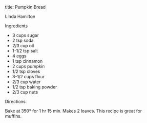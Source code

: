 title: Pumpkin Bread

Linda Hamilton

Ingredients

* 3 cups sugar
* 2 tsp soda
* 2/3 cup oil
* 1-1/2 tsp salt
* 4 eggs
* 1 tsp cinnamon
* 2 cups pumpkin
* 1/2 tsp cloves
* 3-1/2 cups flour
* 2/3 cup water
* 1/2 tsp baking powder
* 2/3 cup nuts

Directions

Bake at 350° for 1 hr 15 min.  Makes 2 loaves.  This recipe is great for muffins.
